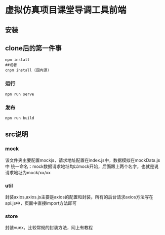 # 虚拟仿真项目课堂导调工具前端
## 安装

## clone后的第一件事
```
npm install 
##或者
cnpm install (国内源)
```

### 运行
```
npm run serve
```

### 发布
```
npm run build
```

## src说明

### mock
该文件夹主要配置mockjs，请求地址配置在index.js中，数据模拟在mockData.js中
统一命名：mock数据请求地址均以mock开始，后面跟上两个名字，也就是说请求地址为mock/xx/xx

### util
封装axios,axios.js主要是axios的配置和封装，所有的后台请求axios方法写在api.js中，页面中直接import方法即可

### store
封装vuex，比较常规的封装方法，网上有教程
